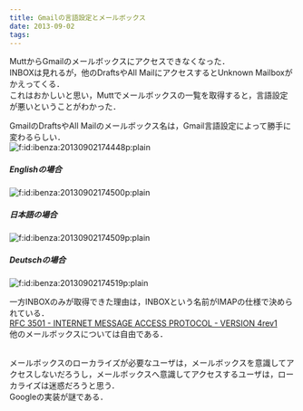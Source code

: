```yaml
---
title: Gmailの言語設定とメールボックス
date: 2013-09-02
tags: 
---
```


MuttからGmailのメールボックスにアクセスできなくなった．<br />
INBOXは見れるが，他のDraftsやAll MailにアクセスするとUnknown Mailboxがかえってくる．<br />
これはおかしいと思い，Muttでメールボックスの一覧を取得すると，言語設定が悪いということがわかった．

GmailのDraftsやAll Mailのメールボックス名は，Gmail言語設定によって勝手に変わるらしい．<br /><span itemscope itemtype="http://schema.org/Photograph"><img src="http://cdn-ak.f.st-hatena.com/images/fotolife/i/ibenza/20130902/20130902174448.png" alt="f:id:ibenza:20130902174448p:plain" title="f:id:ibenza:20130902174448p:plain" class="hatena-fotolife" itemprop="image"></span>

##### Englishの場合

<span itemscope itemtype="http://schema.org/Photograph"><img src="http://cdn-ak.f.st-hatena.com/images/fotolife/i/ibenza/20130902/20130902174500.png" alt="f:id:ibenza:20130902174500p:plain" title="f:id:ibenza:20130902174500p:plain" class="hatena-fotolife" itemprop="image"></span>

##### 日本語の場合

<span itemscope itemtype="http://schema.org/Photograph"><img src="http://cdn-ak.f.st-hatena.com/images/fotolife/i/ibenza/20130902/20130902174509.png" alt="f:id:ibenza:20130902174509p:plain" title="f:id:ibenza:20130902174509p:plain" class="hatena-fotolife" itemprop="image"></span>

##### Deutschの場合

<span itemscope itemtype="http://schema.org/Photograph"><img src="http://cdn-ak.f.st-hatena.com/images/fotolife/i/ibenza/20130902/20130902174519.png" alt="f:id:ibenza:20130902174519p:plain" title="f:id:ibenza:20130902174519p:plain" class="hatena-fotolife" itemprop="image"></span>

一方INBOXのみが取得できた理由は，INBOXという名前がIMAPの仕様で決められている．<br />[RFC 3501 - INTERNET MESSAGE ACCESS PROTOCOL - VERSION 4rev1](http://tools.ietf.org/html/rfc3501)<br />
他のメールボックスについては自由である．

<br />メールボックスのローカライズが必要なユーザは，メールボックスを意識してアクセスしないだろうし，メールボックスへ意識してアクセスするユーザは，ローカライズは迷惑だろうと思う．<br />Googleの実装が謎である．

